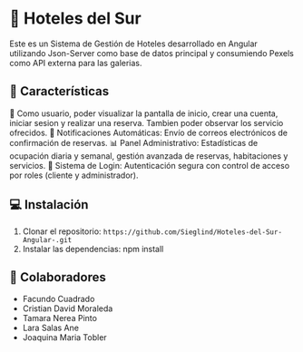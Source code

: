 # 🏨 Hoteles del Sur

Este es un Sistema de Gestión de Hoteles desarrollado en Angular utilizando Json-Server como base de datos principal y consumiendo Pexels como API externa para las galerias.

## 🌟 Características

👥 Como usuario, poder visualizar la pantalla de inicio, crear una cuenta, iniciar sesion y realizar una reserva. Tambien poder observar los servicio ofrecidos.
📧 Notificaciones Automáticas: Envío de correos electrónicos de confirmación de reservas.
📊 Panel Administrativo: Estadísticas de ocupación diaria y semanal, gestión avanzada de reservas, habitaciones y servicios.
🔐 Sistema de Login: Autenticación segura con control de acceso por roles (cliente y administrador).

## 💻 Instalación

1. Clonar el repositorio: `https://github.com/Sieglind/Hoteles-del-Sur-Angular-.git `
2. Instalar las dependencias: npm install
   
## 👥 Colaboradores

- Facundo  Cuadrado
- Cristian David Moraleda
- Tamara Nerea Pinto
- Lara Salas Ane
- Joaquina Maria Tobler
